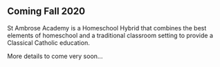 ## Coming Fall 2020

St Ambrose Academy is a Homeschool Hybrid that combines the best elements of homeschool and a traditional classroom setting to provide a Classical Catholic education.

More details to come very soon...
